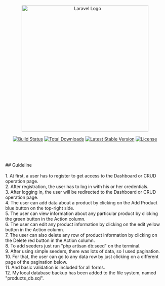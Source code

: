 <p align="center"><a href="https://laravel.com" target="_blank"><img src="https://raw.githubusercontent.com/laravel/art/master/logo-lockup/5%20SVG/2%20CMYK/1%20Full%20Color/laravel-logolockup-cmyk-red.svg" width="400" alt="Laravel Logo"></a></p>

<p align="center">
<a href="https://github.com/laravel/framework/actions"><img src="https://github.com/laravel/framework/workflows/tests/badge.svg" alt="Build Status"></a>
<a href="https://packagist.org/packages/laravel/framework"><img src="https://img.shields.io/packagist/dt/laravel/framework" alt="Total Downloads"></a>
<a href="https://packagist.org/packages/laravel/framework"><img src="https://img.shields.io/packagist/v/laravel/framework" alt="Latest Stable Version"></a>
<a href="https://packagist.org/packages/laravel/framework"><img src="https://img.shields.io/packagist/l/laravel/framework" alt="License"></a>
</p>
<br>
<br>
<br>
## Guideline
<br>
<br>
1. At first, a user has to register to get access to the Dashboard or CRUD operation page.<br>
2. After registration, the user has to log in with his or her credentials.<br>
3. After logging in, the user will be redirected to the Dashboard or CRUD operation page.<br>
4. The user can add data about a product by clicking on the Add Product blue button on the top-right side.<br>
5. The user can view information about any particular product by clicking the green button in the Action column.<br>
6. The user can edit any product information by clicking on the edit yellow button in the Action column.<br>
7. The user can also delete any row of product information by clicking on the Delete red button in the Action column.<br>
8. To add seeders just run "php artisan db:seed" on the terminal.<br>
9. After using simple seeders, there was lots of data, so I used pagination.<br>
10. For that, the user can go to any data row by just clicking on a different page of the pagination below.<br>
11. And basic validation is included for all forms.<br>
12. My local database backup has been added to the file system, named "products_db.sql".
 
